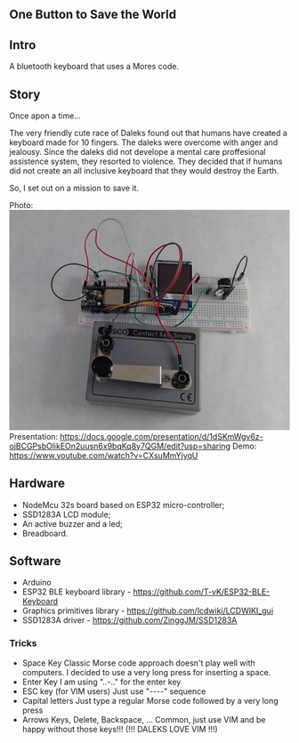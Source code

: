 ## One Button to Save the World
## Intro
A bluetooth keyboard that uses a Mores code.
## Story
Once apon a time...

The very friendly cute race of Daleks found out that humans have created a keyboard made for 10 fingers. The daleks were overcome with anger and jealousy. Since the daleks did not develope a mental care proffesional assistence system, they resorted to violence. They decided that if humans did not create an all inclusive keyboard that they would destroy the Earth.

So, I set out on a mission to save it.

Photo: ![Photo](IMG_20200827_144915.jpg)
Presentation: https://docs.google.com/presentation/d/1dSKmWgv6z-ojBCGPsbOlikEOn2uusn6x9bqKq8y7QGM/edit?usp=sharing
Demo: https://www.youtube.com/watch?v=CXsuMmYjyqU

## Hardware
* NodeMcu 32s board based on ESP32 micro-controller;
* SSD1283A LCD module;
* An active buzzer and a led;
* Breadboard.
## Software
* Arduino
* ESP32 BLE keyboard library - https://github.com/T-vK/ESP32-BLE-Keyboard
* Graphics primitives library - https://github.com/lcdwiki/LCDWIKI_gui
* SSD1283A driver - https://github.com/ZinggJM/SSD1283A
### Tricks
* Space Key
Classic Morse code approach doesn't play well with computers. I decided to use a very long press for inserting a space.
* Enter Key
I am using "..-.." for the enter key
* ESC key (for VIM users)
Just use "----" sequence
* Capital letters
Just type a regular Morse code followed by a very long press
* Arrows Keys, Delete, Backspace, ...
Common, just use VIM and be happy without those keys!!! (!!! DALEKS LOVE VIM !!!)
